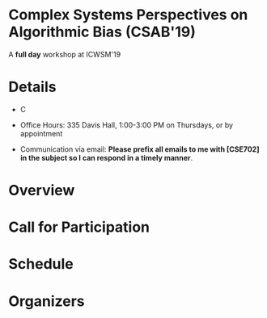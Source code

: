 # Complex Systems Perspectives on Algorithmic Bias (CSAB'19)
A **full day** workshop at ICWSM'19

# Details

- C
- Office Hours: 335 Davis Hall, 1:00-3:00 PM on Thursdays, or by appointment

- Communication via email: **Please prefix all emails to me with [CSE702] in the subject so I can respond in a timely manner**.

# Overview

# Call for Participation

# Schedule

# Organizers
